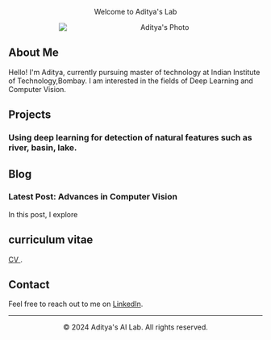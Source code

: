 <div align="center">

 Welcome to Aditya's Lab

</div>

<div style="text-align:center;">
  <img src="Aditya_Patane.png" alt="Aditya's Photo" style="display: block; margin-left: 100; margin-right: 0;">
</div>

## About Me

Hello! I'm Aditya, currently pursuing master of technology at Indian Institute of Technology,Bombay. I am interested in the fields of Deep Learning and Computer Vision.

## Projects

### Using deep learning for detection of natural features such as river, basin, lake.

## Blog

### Latest Post: Advances in Computer Vision
In this post, I explore 

## curriculum vitae
[ CV ](https://drive.google.com/file/d/1Vu0J8hlbiXNy1AIAknnJMe2JOYgtmj5r/view?usp=drive_link).
## Contact

Feel free to reach out to me on [LinkedIn](https://www.linkedin.com/in/adityapatane123).

---

<p align="center">© 2024 Aditya's AI Lab. All rights reserved.</p>
